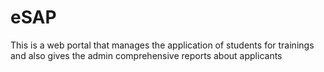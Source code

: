 # eSAP
This is a web portal that manages the application of students for trainings and also gives the admin comprehensive reports about applicants 
